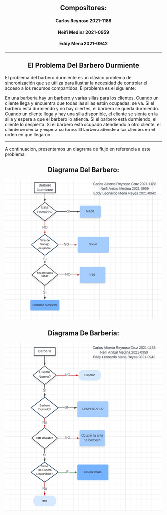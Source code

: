 ## <center> Compositores: </center>
#### <center> Carlos Reynoso 2021-1188 </center>
#### <center> Neifi Medina 2021-0959 </center>
#### <center> Eddy Mena 2021-0942 </center>
___

## <center> El Problema Del Barbero Durmiente </center>

El problema del barbero durmiente es un clásico problema de sincronización que se utiliza para ilustrar la necesidad de controlar el acceso a los recursos compartidos. El problema es el siguiente:

En una barbería hay un barbero y varias sillas para los clientes. Cuando un cliente llega y encuentra que todas las sillas están ocupadas, se va. Si el barbero está durmiendo y no hay clientes, el barbero se queda durmiendo. Cuando un cliente llega y hay una silla disponible, el cliente se sienta en la silla y espera a que el barbero lo atienda. Si el barbero está durmiendo, el cliente lo despierta. Si el barbero está ocupado atendiendo a otro cliente, el cliente se sienta y espera su turno. El barbero atiende a los clientes en el orden en que llegaron.
___

A continuacion, presentamos un diagrama de flujo en referencia a este problema: 

## <center> Diagrama Del Barbero: </center>
![Barbero](./Diagrama%20de%20flujo%20de%20barbero%20durmiente%20.jpg)

## <center> Diagrama De Barberia: </center>
![Barberia](./Diagrama%20de%20flujo%20de%20barberia%20.jpg)

